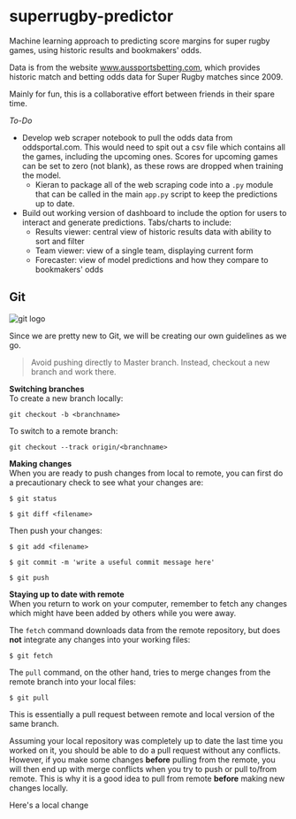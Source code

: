 # superrugby-predictor

Machine learning approach to predicting score margins for super rugby games, using historic results and bookmakers' odds.

Data is from the website www.aussportsbetting.com, which provides historic match and betting odds data for Super Rugby matches since 2009.

Mainly for fun, this is a collaborative effort between friends in their spare time.

*To-Do*

- Develop web scraper notebook to pull the odds data from oddsportal.com. This would need to spit out a csv file which contains all the games, including the upcoming ones. Scores for upcoming games can be set to zero (not blank), as these rows are dropped when training the model.
  - Kieran to package all of the web scraping code into a `.py` module that can be called in the main `app.py` script to keep the predictions up to date.
- Build out working version of dashboard to include the option for users to interact and generate predictions. Tabs/charts to include:
  - Results viewer: central view of historic results data with ability to sort and filter
  - Team viewer: view of a single team, displaying current form
  - Forecaster: view of model predictions and how they compare to bookmakers' odds


## Git  
![git logo](http://shijuvarghese.com/wp-content/uploads/2018/03/git-logo.png)

Since we are pretty new to Git, we will be creating our own guidelines as we go.   

> Avoid pushing directly to Master branch. Instead, checkout a new branch and work there.

**Switching branches**   
To create a new branch locally:
```console
git checkout -b <branchname>
```

To switch to a remote branch:
```console
git checkout --track origin/<branchname>
```

**Making changes**   
When you are ready to push changes from local to remote, you can first do a precautionary check to see what your changes are:
```console
$ git status

$ git diff <filename>
```

Then push your changes:
```console
$ git add <filename>

$ git commit -m 'write a useful commit message here'

$ git push
```

**Staying up to date with remote**   
When you return to work on your computer, remember to fetch any changes which might have been added by others while you were away.   

The `fetch` command downloads data from the remote repository, but does **not** integrate any changes into your working files:
```console
$ git fetch
```

The `pull` command, on the other hand, tries to merge changes from the remote branch into your local files:
```console
$ git pull
```
This is essentially a pull request between remote and local version of the same branch.   

Assuming your local repository was completely up to date the last time you worked on it, you should be able to do a pull request without any conflicts. However, if you make some changes **before** pulling from the remote, you will then end up with merge conflicts when you try to push or pull to/from remote. This is why it is a good idea to pull from remote **before** making new changes locally.

Here's a local change
